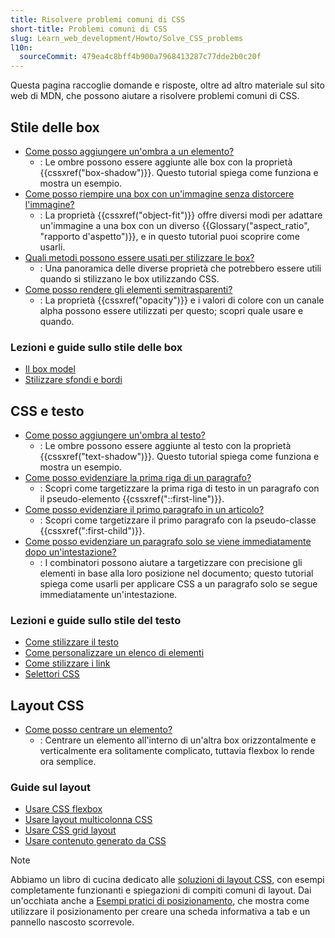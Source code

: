 ```yaml
---
title: Risolvere problemi comuni di CSS
short-title: Problemi comuni di CSS
slug: Learn_web_development/Howto/Solve_CSS_problems
l10n:
  sourceCommit: 479ea4c8bff4b900a7968413287c77dde2b0c20f
---
```


Questa pagina raccoglie domande e risposte, oltre ad altro materiale sul sito web di MDN, che possono aiutare a risolvere problemi comuni di CSS.

## Stile delle box

- [Come posso aggiungere un'ombra a un elemento?](/it/docs/Learn_web_development/Howto/Solve_CSS_problems/Add_a_shadow)
  - : Le ombre possono essere aggiunte alle box con la proprietà {{cssxref("box-shadow")}}. Questo tutorial spiega come funziona e mostra un esempio.
- [Come posso riempire una box con un'immagine senza distorcere l'immagine?](/it/docs/Learn_web_development/Howto/Solve_CSS_problems/Fill_a_box_with_an_image)
  - : La proprietà {{cssxref("object-fit")}} offre diversi modi per adattare un'immagine a una box con un diverso {{Glossary("aspect_ratio", "rapporto d'aspetto")}}, e in questo tutorial puoi scoprire come usarli.
- [Quali metodi possono essere usati per stilizzare le box?](/it/docs/Learn_web_development/Howto/Solve_CSS_problems/Create_fancy_boxes)
  - : Una panoramica delle diverse proprietà che potrebbero essere utili quando si stilizzano le box utilizzando CSS.
- [Come posso rendere gli elementi semitrasparenti?](/it/docs/Learn_web_development/Howto/Solve_CSS_problems/Make_box_transparent)
  - : La proprietà {{cssxref("opacity")}} e i valori di colore con un canale alpha possono essere utilizzati per questo; scopri quale usare e quando.

### Lezioni e guide sullo stile delle box

- [Il box model](/it/docs/Learn_web_development/Core/Styling_basics/Box_model)
- [Stilizzare sfondi e bordi](/it/docs/Learn_web_development/Core/Styling_basics/Backgrounds_and_borders)

## CSS e testo

- [Come posso aggiungere un'ombra al testo?](/it/docs/Learn_web_development/Howto/Solve_CSS_problems/Add_a_text_shadow)
  - : Le ombre possono essere aggiunte al testo con la proprietà {{cssxref("text-shadow")}}. Questo tutorial spiega come funziona e mostra un esempio.
- [Come posso evidenziare la prima riga di un paragrafo?](/it/docs/Learn_web_development/Howto/Solve_CSS_problems/Highlight_first_line)
  - : Scopri come targetizzare la prima riga di testo in un paragrafo con il pseudo-elemento {{cssxref("::first-line")}}.
- [Come posso evidenziare il primo paragrafo in un articolo?](/it/docs/Learn_web_development/Howto/Solve_CSS_problems/Highlight_first_para)
  - : Scopri come targetizzare il primo paragrafo con la pseudo-classe {{cssxref(":first-child")}}.
- [Come posso evidenziare un paragrafo solo se viene immediatamente dopo un'intestazione?](/it/docs/Learn_web_development/Howto/Solve_CSS_problems/Highlight_para_after_h1)
  - : I combinatori possono aiutare a targetizzare con precisione gli elementi in base alla loro posizione nel documento; questo tutorial spiega come usarli per applicare CSS a un paragrafo solo se segue immediatamente un'intestazione.

### Lezioni e guide sullo stile del testo

- [Come stilizzare il testo](/it/docs/Learn_web_development/Core/Text_styling/Fundamentals)
- [Come personalizzare un elenco di elementi](/it/docs/Learn_web_development/Core/Text_styling/Styling_lists)
- [Come stilizzare i link](/it/docs/Learn_web_development/Core/Text_styling/Styling_links)
- [Selettori CSS](/it/docs/Learn_web_development/Core/Styling_basics/Basic_selectors)

## Layout CSS

- [Come posso centrare un elemento?](/it/docs/Learn_web_development/Howto/Solve_CSS_problems/Center_an_item)
  - : Centrare un elemento all'interno di un'altra box orizzontalmente e verticalmente era solitamente complicato, tuttavia flexbox lo rende ora semplice.

### Guide sul layout

- [Usare CSS flexbox](/it/docs/Web/CSS/CSS_flexible_box_layout/Basic_concepts_of_flexbox)
- [Usare layout multicolonna CSS](/it/docs/Web/CSS/CSS_multicol_layout/Using_multicol_layouts)
- [Usare CSS grid layout](/it/docs/Web/CSS/CSS_grid_layout/Basic_concepts_of_grid_layout)
- [Usare contenuto generato da CSS](/it/docs/Learn_web_development/Howto/Solve_CSS_problems/Generated_content)

> [!NOTE]
> Abbiamo un libro di cucina dedicato alle [soluzioni di layout CSS](/it/docs/Web/CSS/Layout_cookbook), con esempi completamente funzionanti e spiegazioni di compiti comuni di layout. Dai un'occhiata anche a [Esempi pratici di posizionamento](/it/docs/Learn_web_development/Core/CSS_layout/Practical_positioning_examples), che mostra come utilizzare il posizionamento per creare una scheda informativa a tab e un pannello nascosto scorrevole.
